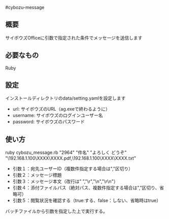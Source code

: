 #cybozu-message

## 概要
サイボウズOfficeに引数で指定された条件でメッセージを送信します

## 必要なもの
Ruby

## 設定
インストールディレクトリのdata/setting.yamlを設定します

 - url: サイボウズのURL（ag.exeで終わるように）
 - username: サイボウズのログインユーザー名
 - password: サイボウズのパスワード

## 使い方
ruby cybozu_message.rb "2964" "件名" "よろしく&#xD;&#xA;どうぞ" "\\192.168.1.100\XXXX\XXXX.pdf,\\192.168.1.100\XXXX\XXXX.txt"
 
 - 引数１：宛先ユーザーID（複数件指定する場合は","区切り）
 - 引数２：メッセージ標題
 - 引数３：メッセージ本文（改行は”&#xD;&#xA;”,"\r","\n","\r\n"）
 - 引数４：添付ファイルパス（絶対パス、複数件指定する場合は","区切り、省略可）
 - 引数５：閲覧状況を確認する（true:する、false：しない、省略時はtrue）

バッチファイルから引数を指定した上で実行する。

